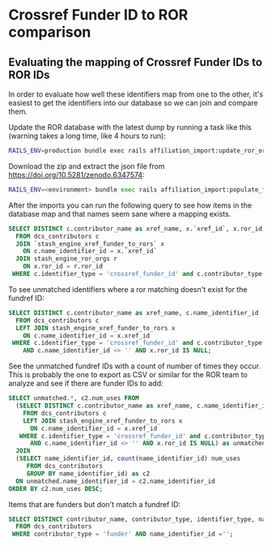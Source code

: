 # Crossref Funder ID to ROR comparison

## Evaluating the mapping of Crossref Funder IDs to ROR IDs

In order to evaluate how well these identifiers map from one to the other, it's easiest to get the identifiers into 
our database so we can join and compare them.

Update the ROR database with the latest dump by running a task like this (warning takes a long
time, like 4 hours to run):
```bash
RAILS_ENV=production bundle exec rails affiliation_import:update_ror_orgs
```

Download the zip and extract the json file from https://doi.org/10.5281/zenodo.6347574:
```bash
RAILS_ENV=<environment> bundle exec rails affiliation_import:populate_funder_ror_mapping <path/to/ror/dump.json>
```

After the imports you can run the following query to see how items in the database map and that
names seem sane where a mapping exists.

```sql
SELECT DISTINCT c.contributor_name as xref_name, x.`xref_id`, x.ror_id, r.name as ror_name
  FROM dcs_contributors c
  JOIN `stash_engine_xref_funder_to_rors` x
    ON c.name_identifier_id = x.`xref_id`
  JOIN stash_engine_ror_orgs r
    ON x.ror_id = r.ror_id
 WHERE c.identifier_type = 'crossref_funder_id' and c.contributor_type = 'funder';
```

To see unmatched identifiers where a ror matching doesn't exist for the fundref ID:

```sql
SELECT DISTINCT c.contributor_name as xref_name, c.name_identifier_id
  FROM dcs_contributors c
  LEFT JOIN stash_engine_xref_funder_to_rors x
    ON c.name_identifier_id = x.xref_id
 WHERE c.identifier_type = 'crossref_funder_id' and c.contributor_type = 'funder'
    AND c.name_identifier_id <> '' AND x.ror_id IS NULL;
```

See the unmatched fundref IDs with a count of number of times they occur.  This is probably the one
to export as CSV or similar for the ROR team to analyze and see if there are funder IDs to add:

```sql
SELECT unmatched.*, c2.num_uses FROM
  (SELECT DISTINCT c.contributor_name as xref_name, c.name_identifier_id
    FROM dcs_contributors c
    LEFT JOIN stash_engine_xref_funder_to_rors x
      ON c.name_identifier_id = x.xref_id
   WHERE c.identifier_type = 'crossref_funder_id' and c.contributor_type = 'funder'
      AND c.name_identifier_id <> '' AND x.ror_id IS NULL) as unmatched
  JOIN
  (SELECT name_identifier_id, count(name_identifier_id) num_uses
     FROM dcs_contributors
     GROUP BY name_identifier_id) as c2
  ON unmatched.name_identifier_id = c2.name_identifier_id
ORDER BY c2.num_uses DESC;
```


Items that are funders but don't match a fundref ID:

```sql
SELECT DISTINCT contributor_name, contributor_type, identifier_type, name_identifier_id
  FROM dcs_contributors
 WHERE contributor_type = 'funder' AND name_identifier_id ='';
```